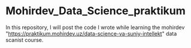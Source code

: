 # Mohirdev_Data_Science_praktikum
In this repository, I will post the code I wrote while learning the mohirdev  "https://praktikum.mohirdev.uz/data-science-va-suniy-intellekt" data scanist course.
